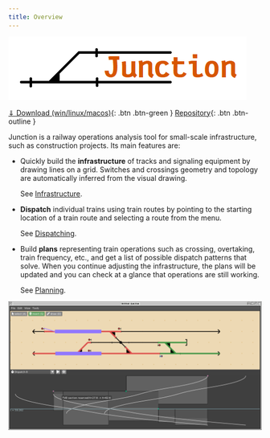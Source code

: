 ```yaml
---
title: Overview
---
```


![Junction logo](imgs/logo1.png)

[⇓ Download (win/linux/macos)](https://github.com/luteberget/junction/releases/latest){: .btn .btn-green } [Repository](http://github.com/luteberget/junction/){: .btn .btn-outline }


Junction is a railway operations analysis tool for small-scale infrastructure,
such as construction projects. Its main features are:

 * Quickly build the **infrastructure** of tracks and signaling equipment by 
   drawing lines on a grid. Switches and crossings geometry and topology
   are automatically inferred from the visual drawing.

   See [Infrastructure](infrastructure.md).

 * **Dispatch** individual trains using train routes by pointing to the starting location
   of a train route and selecting a route from the menu.

   See [Dispatching](dispatch.md).

 * Build **plans** representing train operations such as crossing, overtaking, train frequency, etc.,
   and get a list of possible dispatch patterns that solve.
   When you continue adjusting the infrastructure, the plans will be updated and
   you can check at a glance that operations are still working.

   See [Planning](planning.md).


![Overview](imgs/ss_overview.png)






